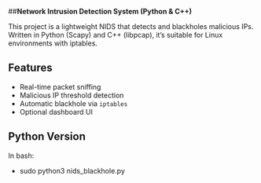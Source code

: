 ##**Network Intrusion Detection System (Python & C++)**

This project is a lightweight NIDS that detects and blackholes malicious IPs. Written in Python (Scapy) and C++ (libpcap), it’s suitable for Linux environments with iptables.

## Features

- Real-time packet sniffing
- Malicious IP threshold detection
- Automatic blackhole via `iptables`
- Optional dashboard UI

## Python Version

In bash:
- sudo python3 nids_blackhole.py
